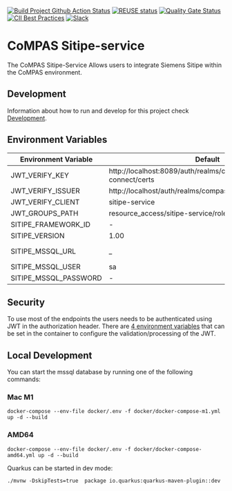 <!--
SPDX-FileCopyrightText: 2023 Alliander N.V.

SPDX-License-Identifier: Apache-2.0
-->

[![Build Project Github Action Status](https://img.shields.io/github/workflow/status/com-pas/compas-sitipe-service/Build%20Project?logo=GitHub)](https://github.com/com-pas/compas-sitipe-service/actions?query=workflow%3A"Build+Project")
[![REUSE status](https://api.reuse.software/badge/github.com/com-pas/compas-sitipe-service)](https://api.reuse.software/info/github.com/com-pas/compas-sitipe-service)
[![Quality Gate Status](https://sonarcloud.io/api/project_badges/measure?project=com-pas_compas-sitipe-service&metric=alert_status)](https://sonarcloud.io/dashboard?id=com-pas_compas-sitipe-service)
[![CII Best Practices](https://bestpractices.coreinfrastructure.org/projects/5925/badge)](https://bestpractices.coreinfrastructure.org/projects/5925)
[![Slack](https://raw.githubusercontent.com/com-pas/compas-architecture/master/public/LFEnergy-slack.svg)](http://lfenergy.slack.com/)

# CoMPAS Sitipe-service
The CoMPAS Sitipe-Service Allows users to integrate Siemens Sitipe within the CoMPAS environment.

## Development

Information about how to run and develop for this project check  [Development](./DEVELOPMENT.md).

## Environment Variables

|Environment Variable  | Default  | Example |
|--|--|--|
| JWT_VERIFY_KEY  | http://localhost:8089/auth/realms/compas/protocol/openid-connect/certs | http://localhost:8089/auth/realms/compas/protocol/openid-connect/certs |
| JWT_VERIFY_ISSUER | http://localhost/auth/realms/compas | http://localhost/auth/realms/compas |
| JWT_VERIFY_CLIENT | sitipe-service | sitipe-service |
| JWT_GROUPS_PATH | resource_access/sitipe-service/roles | resource_access/sitipe-service/roles |
| SITIPE_FRAMEWORK_ID | - | cf1 |
| SITIPE_VERSION | 1.00 | 1.00 |
| SITIPE_MSSQL_URL | _ | jdbc:sqlserver://localhost:1433;databaseName=DB_2019_IC1;ssl-mode=disabled;trustServerCertificate=true;encrypt=false;integratedSecurity=false;
| SITIPE_MSSQL_USER | sa | sa |
| SITIPE_MSSQL_PASSWORD | - | bigStrongPwd123! |

## Security

To use most of the endpoints the users needs to be authenticated using JWT in the authorization header. There are [4 environment variables](#environment-variables) that can be set in the container to configure the validation/processing of the JWT.

## Local Development
You can start the mssql database by running one of the following commands:

### Mac M1
```
docker-compose --env-file docker/.env -f docker/docker-compose-m1.yml up -d --build
```

### AMD64
```
docker-compose --env-file docker/.env -f docker/docker-compose-amd64.yml up -d --build
```

Quarkus can be started in dev mode:
```
./mvnw -DskipTests=true  package io.quarkus:quarkus-maven-plugin::dev
```